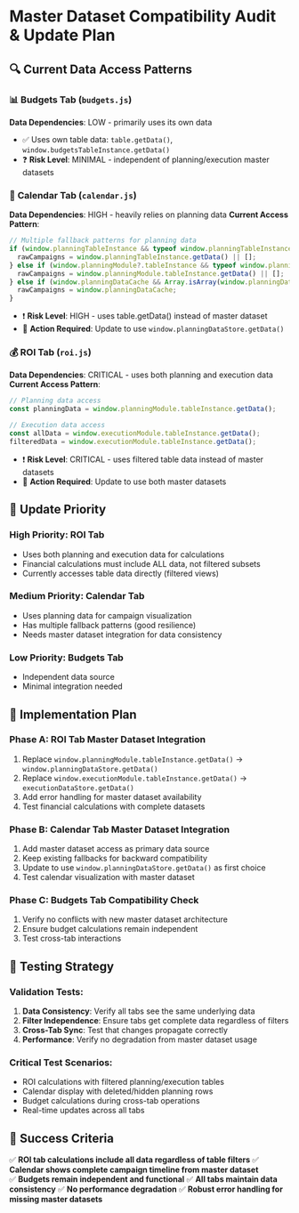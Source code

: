 # Master Dataset Compatibility Audit & Update Plan

## 🔍 Current Data Access Patterns

### 📊 **Budgets Tab** (`budgets.js`)
**Data Dependencies**: LOW - primarily uses its own data
- ✅ Uses own table data: `table.getData()`, `window.budgetsTableInstance.getData()`
- ❓ **Risk Level**: MINIMAL - independent of planning/execution master datasets

### 📅 **Calendar Tab** (`calendar.js`) 
**Data Dependencies**: HIGH - heavily relies on planning data
**Current Access Pattern**:
```javascript
// Multiple fallback patterns for planning data
if (window.planningTableInstance && typeof window.planningTableInstance.getData === 'function') {
  rawCampaigns = window.planningTableInstance.getData() || [];
} else if (window.planningModule?.tableInstance && typeof window.planningModule.tableInstance.getData === 'function') {
  rawCampaigns = window.planningModule.tableInstance.getData() || [];
} else if (window.planningDataCache && Array.isArray(window.planningDataCache)) {
  rawCampaigns = window.planningDataCache;
}
```
- ❗ **Risk Level**: HIGH - uses table.getData() instead of master dataset
- 🔧 **Action Required**: Update to use `window.planningDataStore.getData()`

### 💰 **ROI Tab** (`roi.js`)
**Data Dependencies**: CRITICAL - uses both planning and execution data
**Current Access Pattern**:
```javascript
// Planning data access
const planningData = window.planningModule.tableInstance.getData();

// Execution data access  
const allData = window.executionModule.tableInstance.getData();
filteredData = window.executionModule.tableInstance.getData();
```
- ❗ **Risk Level**: CRITICAL - uses filtered table data instead of master datasets
- 🔧 **Action Required**: Update to use both master datasets

## 🎯 Update Priority

### **High Priority: ROI Tab**
- Uses both planning and execution data for calculations
- Financial calculations must include ALL data, not filtered subsets
- Currently accesses table data directly (filtered views)

### **Medium Priority: Calendar Tab**  
- Uses planning data for campaign visualization
- Has multiple fallback patterns (good resilience)
- Needs master dataset integration for data consistency

### **Low Priority: Budgets Tab**
- Independent data source
- Minimal integration needed

## 🚀 Implementation Plan

### **Phase A**: ROI Tab Master Dataset Integration
1. Replace `window.planningModule.tableInstance.getData()` → `window.planningDataStore.getData()`
2. Replace `window.executionModule.tableInstance.getData()` → `executionDataStore.getData()`
3. Add error handling for master dataset availability
4. Test financial calculations with complete datasets

### **Phase B**: Calendar Tab Master Dataset Integration  
1. Add master dataset access as primary data source
2. Keep existing fallbacks for backward compatibility
3. Update to use `window.planningDataStore.getData()` as first choice
4. Test calendar visualization with master dataset

### **Phase C**: Budgets Tab Compatibility Check
1. Verify no conflicts with new master dataset architecture
2. Ensure budget calculations remain independent
3. Test cross-tab interactions

## 🧪 Testing Strategy

### **Validation Tests**:
1. **Data Consistency**: Verify all tabs see the same underlying data
2. **Filter Independence**: Ensure tabs get complete data regardless of filters
3. **Cross-Tab Sync**: Test that changes propagate correctly
4. **Performance**: Verify no degradation from master dataset usage

### **Critical Test Scenarios**:
- ROI calculations with filtered planning/execution tables
- Calendar display with deleted/hidden planning rows  
- Budget calculations during cross-tab operations
- Real-time updates across all tabs

## 🎯 Success Criteria

✅ **ROI tab calculations include all data regardless of table filters**
✅ **Calendar shows complete campaign timeline from master dataset**  
✅ **Budgets remain independent and functional**
✅ **All tabs maintain data consistency**
✅ **No performance degradation**
✅ **Robust error handling for missing master datasets**
